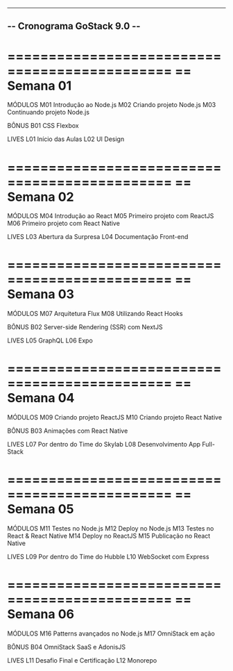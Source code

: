 ----------------------------------------------
-- Cronograma GoStack 9.0                   --
----------------------------------------------


==============================================
== Semana 01
==============================================

MÓDULOS
M01 Introdução ao Node.js 
M02 Criando projeto Node.js 
M03 Continuando projeto Node.js 

BÔNUS
B01 CSS Flexbox

LIVES
L01 Início das Aulas
L02 UI Design


==============================================
== Semana 02
==============================================

MÓDULOS
M04 Introdução ao React
M05 Primeiro projeto com ReactJS
M06 Primeiro projeto com React Native

LIVES
L03 Abertura da Surpresa
L04 Documentação Front-end


==============================================
== Semana 03
==============================================

MÓDULOS
M07 Arquitetura Flux
M08 Utilizando React Hooks

BÔNUS
B02 Server-side Rendering (SSR) com NextJS

LIVES
L05 GraphQL
L06 Expo


==============================================
== Semana 04
==============================================

MÓDULOS
M09 Criando projeto ReactJS
M10 Criando projeto React Native

BÔNUS
B03 Animações com React Native

LIVES
L07 Por dentro do Time do Skylab 
L08 Desenvolvimento App Full-Stack


==============================================
== Semana 05
==============================================

MÓDULOS
M11 Testes no Node.js
M12 Deploy no Node.js
M13 Testes no React & React Native
M14 Deploy no ReactJS
M15 Publicação no React Native

LIVES
L09 Por dentro do Time do Hubble
L10 WebSocket com Express


==============================================
== Semana 06
==============================================

MÓDULOS
M16 Patterns avançados no Node.js
M17 OmniStack em ação

BÔNUS
B04 OmniStack SaaS e AdonisJS

LIVES
L11 Desafio Final e Certificação
L12 Monorepo


